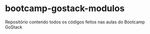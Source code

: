 # bootcamp-gostack-modulos
Repositório contendo todos os códigos feitos nas aulas do Bootcamp GoStack
